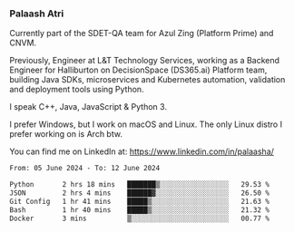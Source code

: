 ### Palaash Atri

Currently part of the SDET-QA team for Azul Zing (Platform Prime) and CNVM. 

Previously, Engineer at L&T Technology Services, working as a Backend Engineer for Halliburton on DecisionSpace (DS365.ai) Platform team, building Java SDKs, microservices and Kubernetes automation, validation and deployment tools using Python.

I speak C++, Java, JavaScript & Python 3.

I prefer Windows, but I work on macOS and Linux. The only Linux distro I prefer working on is Arch btw.

You can find me on LinkedIn at: https://www.linkedin.com/in/palaasha/

<!--START_SECTION:waka-->

```txt
From: 05 June 2024 - To: 12 June 2024

Python       2 hrs 18 mins   ███████▒░░░░░░░░░░░░░░░░░   29.53 %
JSON         2 hrs 4 mins    ██████▓░░░░░░░░░░░░░░░░░░   26.50 %
Git Config   1 hr 41 mins    █████▒░░░░░░░░░░░░░░░░░░░   21.63 %
Bash         1 hr 40 mins    █████▒░░░░░░░░░░░░░░░░░░░   21.32 %
Docker       3 mins          ▒░░░░░░░░░░░░░░░░░░░░░░░░   00.77 %
```

<!--END_SECTION:waka-->
